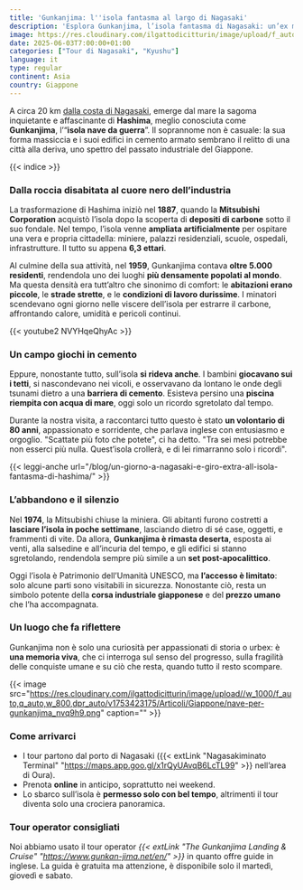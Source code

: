 ```yaml
---
title: 'Gunkanjima: l''isola fantasma al largo di Nagasaki'
description: 'Esplora Gunkanjima, l’isola fantasma di Nagasaki: un’ex miniera di carbone abbandonata, ora Patrimonio UNESCO. Scopri la sua storia, da città sovraffollata a relitto post-apocalittico.'
image: https://res.cloudinary.com/ilgattodicitturin/image/upload/f_auto,q_auto,w_800,dpr_auto/v1753423139/Articoli/Giappone/gunkanjima-l-isola-fantasma-nagasaki_uvhygz.png
date: 2025-06-03T7:00:00+01:00
categories: ["Tour di Nagasaki", "Kyushu"]
language: it
type: regular   
continent: Asia
country: Giappone
---
```

A circa 20 km [dalla costa di Nagasaki](/blog/un-giorno-a-nagasaki-e-giro-extra-all-isola-fantasma-di-hashima/), emerge dal mare la sagoma inquietante e affascinante di **Hashima**, meglio conosciuta come **Gunkanjima**, l’“**isola nave da guerra**”. Il soprannome non è casuale: la sua forma massiccia e i suoi edifici in cemento armato sembrano il relitto di una città alla deriva, uno spettro del passato industriale del Giappone.

{{< indice >}}

### Dalla roccia disabitata al cuore nero dell’industria

La trasformazione di Hashima iniziò nel **1887**, quando la **Mitsubishi Corporation** acquistò l’isola dopo la scoperta di **depositi di carbone** sotto il suo fondale. Nel tempo, l’isola venne **ampliata artificialmente** per ospitare una vera e propria cittadella: miniere, palazzi residenziali, scuole, ospedali, infrastrutture. Il tutto su appena **6,3 ettari**.

Al culmine della sua attività, nel **1959**, Gunkanjima contava **oltre 5.000 residenti**, rendendola uno dei luoghi **più densamente popolati al mondo**. Ma questa densità era tutt’altro che sinonimo di comfort: le **abitazioni erano piccole**, le **strade strette**, e le **condizioni di lavoro durissime**. I minatori scendevano ogni giorno nelle viscere dell’isola per estrarre il carbone, affrontando calore, umidità e pericoli continui.

{{< youtube2 NVYHqeQhyAc >}}

### Un campo giochi in cemento

Eppure, nonostante tutto, sull’isola **si rideva anche**. I bambini **giocavano sui i tetti**, si nascondevano nei vicoli, e osservavano da lontano le onde degli tsunami dietro a una **barriera di cemento**. Esisteva persino una **piscina riempita con acqua di mare**, oggi solo un ricordo sgretolato dal tempo.

Durante la nostra visita, a raccontarci tutto questo è stato **un volontario di 80 anni**, appassionato e sorridente, che parlava inglese con entusiasmo e orgoglio. "Scattate più foto che potete", ci ha detto. "Tra sei mesi potrebbe non esserci più nulla. Quest’isola crollerà, e di lei rimarranno solo i ricordi".

{{< leggi-anche url="/blog/un-giorno-a-nagasaki-e-giro-extra-all-isola-fantasma-di-hashima/" >}}

### L’abbandono e il silenzio

Nel **1974**, la Mitsubishi chiuse la miniera. Gli abitanti furono costretti a **lasciare l’isola in poche settimane**, lasciando dietro di sé case, oggetti, e frammenti di vite. Da allora, **Gunkanjima è rimasta deserta**, esposta ai venti, alla salsedine e all’incuria del tempo, e gli edifici si stanno sgretolando, rendendola sempre più simile a un **set post-apocalittico**.

Oggi l’isola è Patrimonio dell’Umanità UNESCO, ma **l’accesso è limitato**: solo alcune parti sono visitabili in sicurezza. Nonostante ciò, resta un simbolo potente della **corsa industriale giapponese** e del **prezzo umano** che l’ha accompagnata.

### Un luogo che fa riflettere

Gunkanjima non è solo una curiosità per appassionati di storia o urbex: è **una memoria viva**, che ci interroga sul senso del progresso, sulla fragilità delle conquiste umane e su ciò che resta, quando tutto il resto scompare.

{{< image src="https://res.cloudinary.com/ilgattodicitturin/image/upload//w_1000/f_auto,q_auto,w_800,dpr_auto/v1753423175/Articoli/Giappone/nave-per-gunkanjima_nvq9h9.png" caption="" >}}

### Come arrivarci

- I tour partono dal porto di Nagasaki ({{< extLink "Nagasakiminato Terminal" "https://maps.app.goo.gl/x1rQyUAvqB6LcTL99" >}} nell’area di Oura).
- Prenota **online** in anticipo, soprattutto nei weekend.
- Lo sbarco sull’isola è **permesso solo con bel tempo**, altrimenti il tour diventa solo una crociera panoramica.

### Tour operator consigliati
Noi abbiamo usato il tour operator *{{< extLink "The Gunkanjima Landing & Cruise" "https://www.gunkan-jima.net/en/" >}}* in quanto offre guide in inglese. La guida è gratuita ma attenzione, è disponibile solo il martedì, giovedì e sabato.